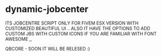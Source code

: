 # dynamic-jobcenter

ITS  JOBCENTRE SCRIPT ONLY FOR FIVEM ESX VERSION WITH CUSTOMIZED BEAUTIFUL UI .. ALSO IT HAVE THE OPTIONS TO ADD CUSTOM JBS WITH CUSTOM ICONS IF YOU ARE FAMILIAR WITH FONT AWESOME
,,

QBCORE - SOON IT WILL BE RELESED :)
